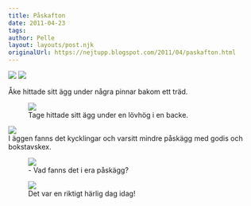 ```yaml
---
title: Påskafton
date: 2011-04-23
tags: 	
author: Pelle
layout: layouts/post.njk
originalUrl: https://nejtupp.blogspot.com/2011/04/paskafton.html
---
```


 <img src="../../../img/2011/04/Pa%25CC%258Askafton-_MG_8687.jpg"> <img src="../../../img/2011/04/Pa%25CC%258Askafton-_MG_8720.jpg">
	<figcaption>Åke hittade sitt ägg under några pinnar bakom ett träd.</figcaption>
</figure>

<figure>
	 <img src="../../../img/2011/04/Pa%25CC%258Askafton-_MG_8714.jpg">
	<figcaption>Tage hittade sitt ägg under en lövhög i en backe.</figcaption>
</figure> <img src="../../../img/2011/04/Pa%25CC%258Askafton-_MG_8737.jpg">
	<figcaption>I äggen fanns det kycklingar och varsitt mindre påskägg med godis och bokstavskex.</figcaption>
</figure>

<figure>
	 <img src="../../../img/2011/04/Pa%25CC%258Askafton-_MG_8764.jpg">
	<figcaption>- Vad fanns det i era påskägg?</figcaption>
</figure>

<figure>
	 <img src="../../../img/2011/04/Pa%25CC%258Askafton-_MG_8722.jpg">
	<figcaption>Det var en riktigt härlig dag idag!</figcaption>
</figure>
